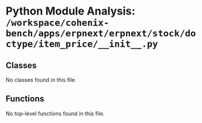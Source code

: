 # Python Module Analysis: `/workspace/cohenix-bench/apps/erpnext/erpnext/stock/doctype/item_price/__init__.py`

## Classes

No classes found in this file.


## Functions

No top-level functions found in this file.

